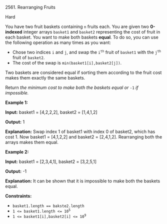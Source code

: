 2561\. Rearranging Fruits

Hard

You have two fruit baskets containing `n` fruits each. You are given two **0-indexed** integer arrays `basket1` and `basket2` representing the cost of fruit in each basket. You want to make both baskets **equal**. To do so, you can use the following operation as many times as you want:

*   Chose two indices `i` and `j`, and swap the <code>i<sup>th</sup></code> fruit of `basket1` with the <code>j<sup>th</sup></code> fruit of `basket2`.
*   The cost of the swap is `min(basket1[i],basket2[j])`.

Two baskets are considered equal if sorting them according to the fruit cost makes them exactly the same baskets.

Return _the minimum cost to make both the baskets equal or_ `-1` _if impossible._

**Example 1:**

**Input:** basket1 = [4,2,2,2], basket2 = [1,4,1,2]

**Output:** 1

**Explanation:** Swap index 1 of basket1 with index 0 of basket2, which has cost 1. Now basket1 = [4,1,2,2] and basket2 = [2,4,1,2]. Rearranging both the arrays makes them equal.

**Example 2:**

**Input:** basket1 = [2,3,4,1], basket2 = [3,2,5,1]

**Output:** -1

**Explanation:** It can be shown that it is impossible to make both the baskets equal.

**Constraints:**

*   `basket1.length == bakste2.length`
*   <code>1 <= basket1.length <= 10<sup>5</sup></code>
*   <code>1 <= basket1[i],basket2[i] <= 10<sup>9</sup></code>
